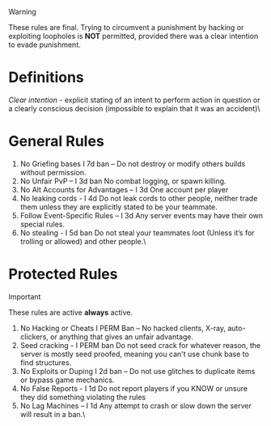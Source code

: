 > [!WARNING]
> These rules are final.
> Trying to circumvent a punishment by hacking or exploiting loopholes is **NOT** permitted, provided there was a clear intention to evade punishment.
# Definitions
*Clear intention* - explicit stating of an intent to perform action in question or a clearly conscious decision (impossible to explain that it was an accident)\
# General Rules
1. No Griefing bases I 7d ban – Do not destroy or modify others builds without permission.
2. No Unfair PvP – I 3d ban No combat logging, or spawn killing.
3. No Alt Accounts for Advantages – I 3d One account per player
4. No leaking cords - I 4d Do not leak cords to other people, neither trade them unless they are explicitly stated to be your teammate.
5. Follow Event-Specific Rules – I 3d Any server events may have their own special rules.
6. No stealing - I 5d ban Do not steal your teammates loot (Unless it’s for trolling or allowed) and other people.\
# Protected Rules
> [!IMPORTANT]
> These rules are active **always** active.
1. No Hacking or Cheats I PERM Ban – No hacked clients, X-ray, auto-clickers, or anything that gives an unfair advantage.
2. Seed cracking - I PERM ban Do not seed crack for whatever reason, the server is mostly seed proofed, meaning you can't use chunk base to find structures.
3. No Exploits or Duping I 2d ban – Do not use glitches to duplicate items or bypass game mechanics.
4. No False Reports - I 1d Do not report players if you KNOW or unsure they did something violating the rules
5. No Lag Machines – I 1d Any attempt to crash or slow down the server will result in a ban.\
